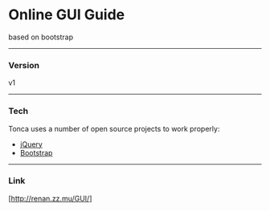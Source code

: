 # Online GUI Guide
based on bootstrap

----
### Version
v1

----
### Tech
Tonca uses a number of open source projects to work properly:

* [jQuery]
* [Bootstrap]

----
### Link
[http://renan.zz.mu/GUI/]


   [jQuery]: <http://jquery.com/>
   [Bootstrap]: <http://getbootstrap.com/>